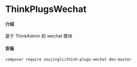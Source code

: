 # ThinkPlugsWechat

#### 介绍

基于 ThinkAdmin 的 wechat 模块

#### 安装

```shell
composer require zoujingli/think-plugs-wechat dev-master
```